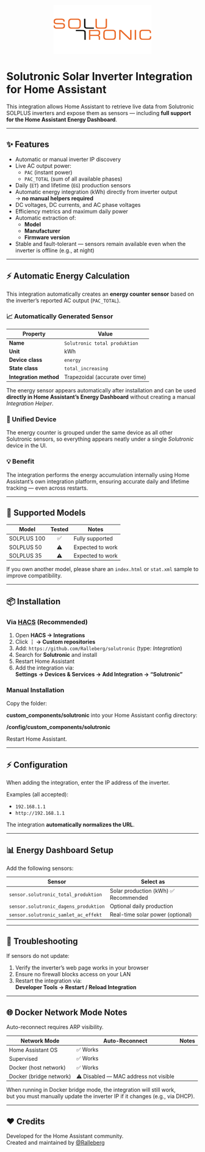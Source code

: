 <p align="center">
  <img src="custom_components/solutronic/logo2.png" width="256" alt="Solutronic Logo">
</p>

# Solutronic Solar Inverter Integration for Home Assistant

This integration allows Home Assistant to retrieve live data from Solutronic SOLPLUS inverters and expose them as sensors — including **full support for the Home Assistant Energy Dashboard**.

---

## ✨ Features

- Automatic or manual inverter IP discovery
- Live AC output power:
  - `PAC` (instant power)
  - `PAC_TOTAL` (sum of all available phases)
- Daily (`ET`) and lifetime (`EG`) production sensors  
- Automatic energy integration (kWh) directly from inverter output  
  → **no manual helpers required**
- DC voltages, DC currents, and AC phase voltages
- Efficiency metrics and maximum daily power
- Automatic extraction of:
  - **Model**
  - **Manufacturer**
  - **Firmware version**
- Stable and fault-tolerant — sensors remain available even when the inverter is offline (e.g., at night)

---

## ⚡ Automatic Energy Calculation

This integration automatically creates an **energy counter sensor** based on the inverter’s reported AC output (`PAC_TOTAL`).

### 📈 Automatically Generated Sensor

| Property | Value |
|-----------|--------|
| **Name** | `Solutronic total produktion` |
| **Unit** | kWh |
| **Device class** | `energy` |
| **State class** | `total_increasing` |
| **Integration method** | Trapezoidal (accurate over time) |

The energy sensor appears automatically after installation and can be used **directly in Home Assistant’s Energy Dashboard** without creating a manual *Integration Helper*.

### 🔗 Unified Device

The energy counter is grouped under the same device as all other Solutronic sensors, so everything appears neatly under a single *Solutronic* device in the UI.

### 💡 Benefit

The integration performs the energy accumulation internally using Home Assistant’s own integration platform, ensuring accurate daily and lifetime tracking — even across restarts.

---

## 🏡 Supported Models

| Model | Tested | Notes |
|------|:------:|------|
| SOLPLUS 100 | ✅ | Fully supported |
| SOLPLUS 50 | ⚠️ | Expected to work |
| SOLPLUS 35 | ⚠️ | Expected to work |

If you own another model, please share an `index.html` or `stat.xml` sample to improve compatibility.

---

## 📦 Installation

### Via [HACS](https://hacs.xyz/) (Recommended)

1. Open **HACS → Integrations**
2. Click **⋮ → Custom repositories**
3. Add: `https://github.com/Ralleberg/solutronic` (type: *Integration*)
4. Search for **Solutronic** and install
5. Restart Home Assistant
6. Add the integration via:  
   **Settings → Devices & Services → Add Integration → “Solutronic”**

### Manual Installation

Copy the folder:

**custom_components/solutronic**
into your Home Assistant config directory: 

**/config/custom_components/solutronic**

Restart Home Assistant.

---

## ⚡ Configuration

When adding the integration, enter the IP address of the inverter.

Examples (all accepted):

- `192.168.1.1`
- `http://192.168.1.1`

The integration **automatically normalizes the URL**.

---

## 📊 Energy Dashboard Setup

Add the following sensors:

| Sensor | Select as |
|---|---|
| `sensor.solutronic_total_produktion` | Solar production (kWh) ✅ Recommended |
| `sensor.solutronic_dagens_produktion` | Optional daily production |
| `sensor.solutronic_samlet_ac_effekt` | Real-time solar power (optional) |

---

## 🐞 Troubleshooting

If sensors do not update:

1. Verify the inverter’s web page works in your browser  
2. Ensure no firewall blocks access on your LAN  
3. Restart the integration via:  
   **Developer Tools → Restart / Reload Integration**

---

## 🌐 Docker Network Mode Notes

Auto-reconnect requires ARP visibility.

| Network Mode | Auto-Reconnect | Notes |
|---|---|---|
| Home Assistant OS | ✅ Works |
| Supervised | ✅ Works |
| Docker (host network) | ✅ Works |
| Docker (bridge network) | ⚠️ Disabled — MAC address not visible |

When running in Docker bridge mode, the integration will still work,  
but you must manually update the inverter IP if it changes (e.g., via DHCP).

---

## ❤️ Credits

Developed for the Home Assistant community.  
Created and maintained by [@Ralleberg](https://github.com/Ralleberg)